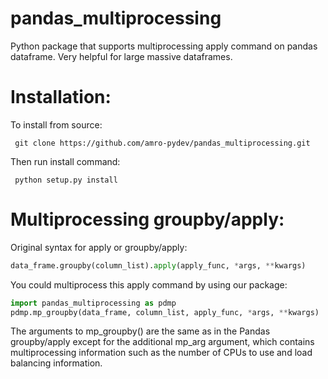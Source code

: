 pandas_multiprocessing
=========

Python package that supports multiprocessing apply command on pandas dataframe. Very helpful for large massive dataframes.

Installation:
=============
To install from source:

     git clone https://github.com/amro-pydev/pandas_multiprocessing.git

Then run install command:

     python setup.py install


Multiprocessing groupby/apply:
===========================================

Original syntax for apply or groupby/apply:
```python
data_frame.groupby(column_list).apply(apply_func, *args, **kwargs)
```

You could multiprocess this apply command by using our package:
```python
import pandas_multiprocessing as pdmp
pdmp.mp_groupby(data_frame, column_list, apply_func, *args, **kwargs)
```

The arguments to mp_groupby() are the same as in the Pandas groupby/apply except for the additional mp_arg argument, which contains multiprocessing information such as the number of CPUs to use and load balancing information.
